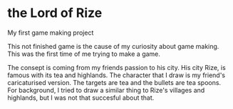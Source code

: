 # the Lord of Rize
My first game making project

This not finished game is the cause of my curiosity about game making. This was the first time of me trying to make a game.

The consept is coming from my friends passion to his city. His city Rize, is famous with its tea and highlands. The character that I draw is my friend's caricaturised version. The targets are tea and the bullets are tea spoons. For background, I tried to draw a similar thing to Rize's villages and highlands, but I was not that succesful about that.
